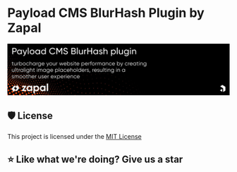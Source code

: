 # Payload CMS BlurHash Plugin by Zapal

[![](/github-banner.jpg)](https://www.zapal.tech)

## 🛡️ License

This project is licensed under the [MIT License](/LICENSE)

## ⭐ Like what we're doing? Give us a star
